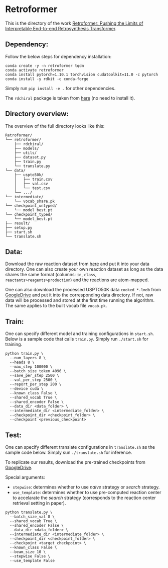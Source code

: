 # Retroformer
This is the directory of the work [Retroformer: Pushing the Limits of Interpretable End-to-end Retrosynthesis Transformer](https://arxiv.org/abs/2201.12475).



## Dependency:
Follow the below steps for dependency installation:
```
conda create -y -n retroformer tqdm
conda activate retroformer
conda install pytorch=1.10.1 torchvision cudatoolkit=11.0 -c pytorch
conda install -y rdkit -c conda-forge
```
Simply run ```pip install -e .``` for other dependencies. 

The `rdchiral` package is taken from [here](https://github.com/connorcoley/rdchiral) (no need to install it).


## Directory overview:
The overview of the full directory looks like this:
```
Retroformer/
└── retroformer/
    ├── rdchiral/
    ├── models/
    ├── utils/
    ├── dataset.py
    ├── train.py
    └── translate.py
└── data/
    ├── uspto50k/
    │   ├── train.csv
    │   ├── val.csv
    │   └── test.csv
    └── .../
└── intermediate/
    └── vocab_share.pk
└── checkpoint_untyped/
    └── model_best.pt
└── checkpoint_typed/
    └── model_best.pt   
├── result/
├── setup.py
├── start.sh
└── translate.sh
```

## Data:
Download the raw reaction dataset from [here](https://github.com/Hanjun-Dai/GLN) and put it into your data directory. One can also create your own reaction dataset as long as the data shares the same format (columns: `id`, `class`, `reactants>reagents>production`) and the reactions are atom-mapped. 

One can also download the processed USPTO50K data `cooked_*.lmdb` from [GoogleDrive](https://drive.google.com/drive/folders/1kiar6EhTInHBJpZLhPbrQ6dMcUuTfN39?usp=sharing) and put it into the corresponding data directory. If not, raw data will be processed and stored at the first time running the algorithm. The same applies to the built vocab file `vocab.pk`.

## Train:
One can specify different model and training configurations in `start.sh`. Below is a sample code that calls `train.py`. Simply run `./start.sh` for training.


```
python train.py \
  --num_layers 8 \
  --heads 8 \
  --max_step 100000 \
  --batch_size_token 4096 \
  --save_per_step 2500 \
  --val_per_step 2500 \
  --report_per_step 200 \
  --device cuda \
  --known_class False \
  --shared_vocab True \
  --shared_encoder False \
  --data_dir <data_folder> \
  --intermediate_dir <intermediate_folder> \
  --checkpoint_dir <checkpoint_folder> \
  --checkpoint <previous_checkpoint> 
```

## Test:
One can specify different translate configurations in `translate.sh` as the sample code below. Simply sun `./translate.sh` for inference. 

To replicate our results, download the pre-trained checkpoints from [GoogleDrive](https://drive.google.com/drive/folders/1kiar6EhTInHBJpZLhPbrQ6dMcUuTfN39?usp=sharing).

Special arguments:
- `stepwise`: determines whether to use _naive_ strategy or _search_ strategy.
- `use_template`: determines whether to use pre-computed reaction center to accelarate the _search_ strategy (corresponds to the reaction center retrieval setting in paper).  

```
python translate.py \
  --batch_size_val 8 \
  --shared_vocab True \
  --shared_encoder False \
  --data_dir <data_folder> \
  --intermediate_dir <intermediate_folder> \
  --checkpoint_dir <checkpoint_folder> \
  --checkpoint <target_checkpoint> \
  --known_class False \
  --beam_size 10 \
  --stepwise False \
  --use_template False
```

